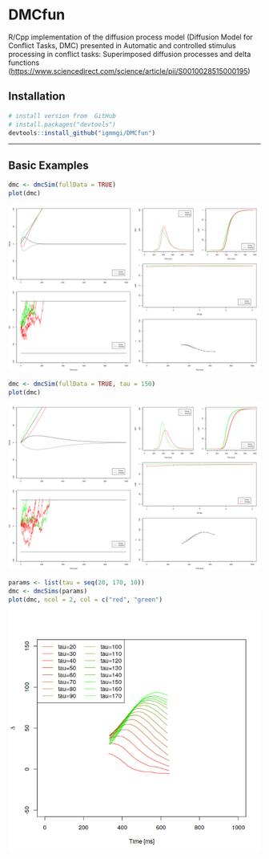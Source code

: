 # DMCfun
R/Cpp implementation of the diffusion process model (Diffusion Model for Conflict Tasks, DMC) presented in Automatic and controlled stimulus processing in conflict tasks: Superimposed diffusion processes and delta functions (https://www.sciencedirect.com/science/article/pii/S0010028515000195)

## Installation

``` r
# install version from  GitHub
# install.packages("devtools")
devtools::install_github("igmmgi/DMCfun")
```

---
## Basic Examples
``` r
dmc <- dmcSim(fullData = TRUE)
plot(dmc)
```
![alt text](/figures/figure1.png)     

``` r
dmc <- dmcSim(fullData = TRUE, tau = 150)
plot(dmc)
```
![alt text](/figures/figure2.png)     

``` r
params <- list(tau = seq(20, 170, 10))
dmc <- dmcSims(params)
plot(dmc, ncol = 2, col = c("red", "green")
```
![alt text](/figures/figure3.png)     

